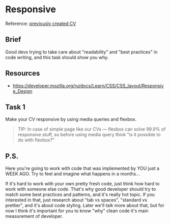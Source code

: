 # Responsive

Reference: [previously created CV](./02_cv.md)

## Brief

Good devs trying to take care about "readability" and "best practices" in code writing, and this task should show you why.

## Resources

- https://developer.mozilla.org/ru/docs/Learn/CSS/CSS_layout/Responsive_Design

## Task 1

Make your CV responsive by using media queries and flexbox.

> TIP: In case of simple page like our CVs ― flexbox can solve 99.9% of responsive stuff, so before using media query think "is it possible to do with flexbox?"

## P.S.

Here you're going to work with code that was implemented by YOU just a WEEK AGO. Try to feel and imagine what happens in a months...

If it's hard to work with your own pretty fresh code, just think how hard to work with someone else code. That's why good developer should try to match some best practices and patterns, and it's really hot topic. If you interested in that, just research about "tab vs spaces", "standard vs prettier", and it's about code styling. Later we'll talk more about that, but for now I think it's important for you to know "why" clean code it's main measurement of developer.